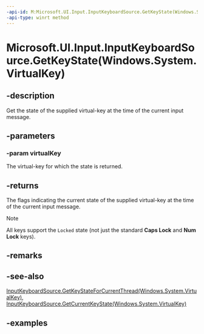 ```yaml
---
-api-id: M:Microsoft.UI.Input.InputKeyboardSource.GetKeyState(Windows.System.VirtualKey)
-api-type: winrt method
---
```


# Microsoft.UI.Input.InputKeyboardSource.GetKeyState(Windows.System.VirtualKey)

<!--
public Microsoft.UI.Input.VirtualKeyStates GetKeyState (Windows.System.VirtualKey virtualKey);
-->

## -description

Get the state of the supplied virtual-key at the time of the current input message.

## -parameters

### -param virtualKey

The virtual-key for which the state is returned.

## -returns

The flags indicating the current state of the supplied virtual-key at the time of the current input message.

> [!NOTE]
> All keys support the `Locked` state (not just the standard **Caps Lock** and **Num Lock** keys).

## -remarks

## -see-also

[InputKeyboardSource.GetKeyStateForCurrentThread(Windows.System.VirtualKey)](inputkeyboardsource_getkeystateforcurrentthread_617675970.md), [InputKeyboardSource.GetCurrentKeyState(Windows.System.VirtualKey)](inputkeyboardsource_getcurrentkeystate_324576627.md)

## -examples
